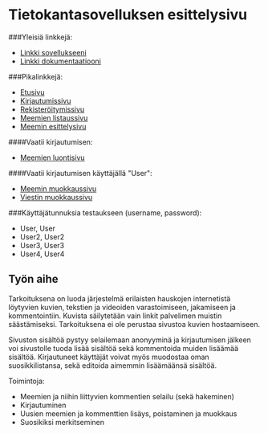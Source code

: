 # Tietokantasovelluksen esittelysivu

###Yleisiä linkkejä:

* [Linkki sovellukseeni](http://sobackr.users.cs.helsinki.fi/memeDB/)
* [Linkki dokumentaatiooni](doc/dokumentaatio.pdf)

###Pikalinkkejä:

- [Etusivu](http://sobackr.users.cs.helsinki.fi/memeDB/)
- [Kirjautumissivu](http://sobackr.users.cs.helsinki.fi/memeDB/login)
- [Rekisteröitymissivu](http://sobackr.users.cs.helsinki.fi/memeDB/register)
- [Meemien listaussivu](http://sobackr.users.cs.helsinki.fi/memeDB/memes)
- [Meemin esittelysivu](http://sobackr.users.cs.helsinki.fi/memeDB/memes/1)

####Vaatii kirjautumisen:
- [Meemien luontisivu](http://sobackr.users.cs.helsinki.fi/memeDB/memes/create)

####Vaatii kirjautumisen käyttäjällä "User":
- [Meemin muokkaussivu](http://sobackr.users.cs.helsinki.fi/memeDB/memes/1/edit)
- [Viestin muokkaussivu](http://sobackr.users.cs.helsinki.fi/memeDB/message/1/edit)

###Käyttäjätunnuksia testaukseen (username, password):
- User, User
- User2, User2
- User3, User3
- User4, User4

## Työn aihe

Tarkoituksena on luoda järjestelmä erilaisten hauskojen internetistä löytyvien kuvien, tekstien ja videoiden varastoimiseen, jakamiseen ja kommentointiin. Kuvista säilytetään vain
linkit palvelimen muistin säästämiseksi. Tarkoituksena ei ole perustaa sivustoa kuvien hostaamiseen.

Sivuston sisältöä pystyy selailemaan anonyyminä ja kirjautumisen jälkeen voi sivustolle tuoda lisää sisältöä sekä kommentoida muiden lisäämää sisältöä. Kirjautuneet käyttäjät voivat myös muodostaa oman suosikkilistansa, sekä editoida aimemmin lisäämäänsä sisältöä.

Toimintoja:
- Meemien ja niihin liittyvien kommentien selailu (sekä hakeminen)
- Kirjautuminen
- Uusien meemien ja kommenttien lisäys, poistaminen ja muokkaus
- Suosikiksi merkitseminen
